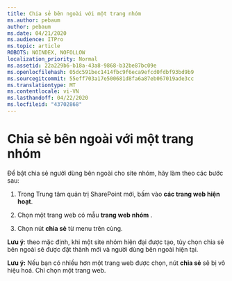 ```yaml
---
title: Chia sẻ bên ngoài với một trang nhóm
ms.author: pebaum
author: pebaum
ms.date: 04/21/2020
ms.audience: ITPro
ms.topic: article
ROBOTS: NOINDEX, NOFOLLOW
localization_priority: Normal
ms.assetid: 22a229b6-b18a-43a8-9868-b32be87bc09e
ms.openlocfilehash: 05dc591bec1414fbc9f6eca9efcd0fdbf93bd9b9
ms.sourcegitcommit: 55eff703a17e500681d8fa6a87eb067019ade3cc
ms.translationtype: MT
ms.contentlocale: vi-VN
ms.lasthandoff: 04/22/2020
ms.locfileid: "43702868"
---
```

# <a name="external-sharing-with-a-team-site"></a>Chia sẻ bên ngoài với một trang nhóm

Để bật chia sẻ người dùng bên ngoài cho site nhóm, hãy làm theo các bước sau: 
  
1. Trong Trung tâm quản trị SharePoint mới, bấm vào **các trang web hiện hoạt**.
  
2. Chọn một trang web có mẫu **trang web nhóm** . 
  
3. Chọn nút **chia sẻ** từ menu trên cùng. 
  
 **Lưu ý**: theo mặc định, khi một site nhóm hiện đại được tạo, tùy chọn chia sẻ bên ngoài sẽ được đặt thành mới và người dùng bên ngoài hiện tại. 
  
 **Lưu ý:** Nếu bạn có nhiều hơn một trang web được chọn, nút **chia sẻ** sẽ bị vô hiệu hoá. Chỉ chọn một trang web. 
  

